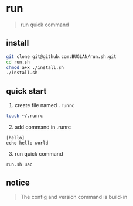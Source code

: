 # run

> run quick command

## install

```bash
git clone git@github.com:BUGLAN/run.sh.git
cd run.sh
chmod a+x ./install.sh
./install.sh
```

## quick start

1. create file named `.runrc`

```bash
touch ~/.runrc
```

2. add command in .runrc

```
[hello]
echo hello world
```

3. run quick command

```bash
run.sh uac
```

## notice

> The config and version command is build-in
